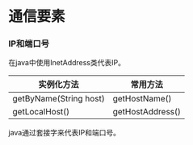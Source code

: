 # 通信要素

### IP和端口号

在java中使用InetAddress类代表IP。

| 实例化方法             | 常用方法         |
| ---------------------- | ---------------- |
| getByName(String host) | getHostName()    |
| getLocalHost()         | getHostAddress() |

java通过套接字来代表IP和端口号。